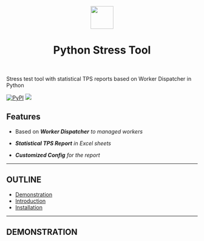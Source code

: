 <p align="center">
    <a href="https://www.python.org/psf-landing/" target="_blank">
        <img src="https://www.python.org/static/community_logos/python-logo.png" height="60px">
    </a>
    <h1 align="center">Python Stress Tool</h1>
    <br>
</p>

Stress test tool with statistical TPS reports based on Worker Dispatcher in Python

[![PyPI](https://img.shields.io/pypi/v/worker-dispatcher)](https://pypi.org/project/stress-tool/)
![](https://img.shields.io/pypi/implementation/stress-tool)



Features
--------

- Based on ***Worker Dispatcher** to managed workers*

- ***Statistical TPS Report** in Excel sheets*

- ***Customized Config** for the report*  


---

OUTLINE
-------

- [Demonstration](#demonstration)
- [Introduction](#introduction)
- [Installation](#installation)

---

DEMONSTRATION
-------------

